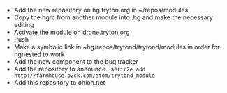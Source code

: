   * Add the new repository on hg.tryton.org in ~/repos/modules
  * Copy the hgrc from another module into .hg and make the necessary editing
  * Activate the module on drone.tryton.org
  * Push
  * Make a symbolic link in ~hg/repos/trytond/trytond/modules in order for hgnested to work
  * Add the new component to the bug tracker
  * Add the repository to announce user: `r2e add http://farmhouse.b2ck.com/atom/trytond_module`
  * Add this repository to ohloh.net